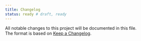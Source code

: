 ```yaml
---
title: Changelog
status: ready # draft, ready
---
```



All notable changes to this project will be documented in this file.<br>
The format is based on [Keep a Changelog](http://keepachangelog.com/).
